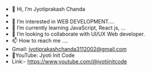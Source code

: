 - 👋 Hi, I’m Jyotiprakash Chanda  
- 
- 👀 I’m interested in WEB DEVELOPMENT....
- 🌱 I’m currently learning JavaScript, React js, ...
- 💞️ I’m looking to collaborate with UI/UX Web developer.
- 📫 How to reach me ....
-    Gmail: jyotiprakashchanda3112002@gmail.com
- 🔴YouTube: Jyoti Init Code
- Link:- https://www.youtube.com/@jyotiinitcode

<!---
jyoti01234/jyoti01234 is a ✨ special ✨ repository because its `README.md` (this file) appears on your GitHub profile.
You can click the Preview link to take a look at your changes.
--->
